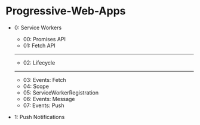 # Progressive-Web-Apps

* 0: Service Workers
    * 00: Promises API
    * 01: Fetch API

    ***************
    * 02: Lifecycle
    ***************


    * 03: Events: Fetch
    * 04: Scope
    * 05: ServiceWorkerRegistration
    * 06: Events: Message
    * 07: Events: Push
    
* 1: Push Notifications